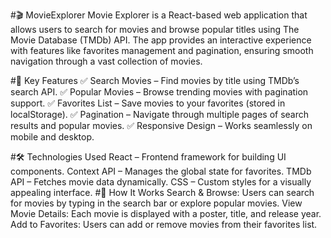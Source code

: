 #🎬 MovieExplorer
Movie Explorer is a React-based web application that allows users to search for movies and browse popular titles using The Movie Database (TMDb) API. The app provides an interactive experience with features like favorites management and pagination, ensuring smooth navigation through a vast collection of movies.

#🚀 Key Features
✅ Search Movies – Find movies by title using TMDb’s search API.
✅ Popular Movies – Browse trending movies with pagination support.
✅ Favorites List – Save movies to your favorites (stored in localStorage).
✅ Pagination – Navigate through multiple pages of search results and popular movies.
✅ Responsive Design – Works seamlessly on mobile and desktop.

#🛠️ Technologies Used
React – Frontend framework for building UI components.
Context API – Manages the global state for favorites.
TMDb API – Fetches movie data dynamically.
CSS – Custom styles for a visually appealing interface.
#📌 How It Works
Search & Browse: Users can search for movies by typing in the search bar or explore popular movies.
View Movie Details: Each movie is displayed with a poster, title, and release year.
Add to Favorites: Users can add or remove movies from their favorites list.
